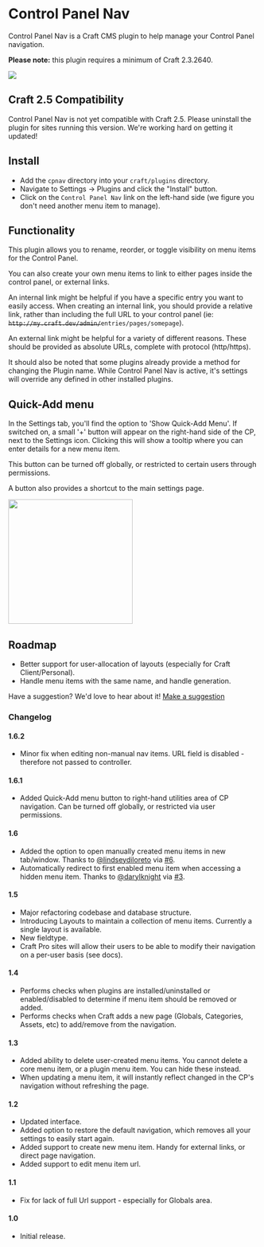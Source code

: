 # Control Panel Nav

Control Panel Nav is a Craft CMS plugin to help manage your Control Panel navigation.

**Please note:** this plugin requires a minimum of Craft 2.3.2640.

<img src="https://raw.githubusercontent.com/engram-design/CPNav/master/screenshots/main-new.png" />


## Craft 2.5 Compatibility

Control Panel Nav is not yet compatible with Craft 2.5. Please uninstall the plugin for sites running this version. We're working hard on getting it updated!


## Install

- Add the `cpnav` directory into your `craft/plugins` directory.
- Navigate to Settings -> Plugins and click the "Install" button.
- Click on the `Control Panel Nav` link on the left-hand side (we figure you don't need another menu item to manage).


## Functionality

This plugin allows you to rename, reorder, or toggle visibility on menu items for the Control Panel.

You can also create your own menu items to link to either pages inside the control panel, or external links. 

An internal link might be helpful if you have a specific entry you want to easily access. When creating an internal link, you should provide a relative link, rather than including the full URL to your control panel (ie: ~~`http://my.craft.dev/admin/`~~`entries/pages/somepage`).

An external link might be helpful for a variety of different reasons. These should be provided as absolute URLs, complete with protocol (http/https).

It should also be noted that some plugins already provide a method for changing the Plugin name. While Control Panel Nav is active, it's settings will override any defined in other installed plugins.


## Quick-Add menu

In the Settings tab, you'll find the option to 'Show Quick-Add Menu'. If switched on, a small '+' button will appear on the right-hand side of the CP, next to the Settings icon. Clicking this will show a tooltip where you can enter details for a new menu item.

This button can be turned off globally, or restricted to certain users through permissions.

A button also provides a shortcut to the main settings page.

<img src="https://raw.githubusercontent.com/engram-design/CPNav/master/screenshots/quick-add.png" width="250" />


## Roadmap

- Better support for user-allocation of layouts (especially for Craft Client/Personal).
- Handle menu items with the same name, and handle generation.

Have a suggestion? We'd love to hear about it! [Make a suggestion](https://github.com/engram-design/CPNav/issues)


### Changelog

#### 1.6.2

- Minor fix when editing non-manual nav items. URL field is disabled - therefore not passed to controller.

#### 1.6.1

- Added Quick-Add menu button to right-hand utilities area of CP navigation. Can be turned off globally, or restricted via user permissions.

#### 1.6

- Added the option to open manually created menu items in new tab/window. Thanks to [@lindseydiloreto](https://github.com/darylknight) via [#6](https://github.com/engram-design/CPNav/issues/6).
- Automatically redirect to first enabled menu item when accessing a hidden menu item. Thanks to [@darylknight](https://github.com/darylknight) via [#3](https://github.com/engram-design/CPNav/issues/3).

#### 1.5

- Major refactoring codebase and database structure.
- Introducing Layouts to maintain a collection of menu items. Currently a single layout is available.
- New fieldtype.
- Craft Pro sites will allow their users to be able to modify their navigation on a per-user basis (see docs).

#### 1.4

- Performs checks when plugins are installed/uninstalled or enabled/disabled to determine if menu item should be removed or added.
- Performs checks when Craft adds a new page (Globals, Categories, Assets, etc) to add/remove from the navigation.

#### 1.3

- Added ability to delete user-created menu items. You cannot delete a core menu item, or a plugin menu item. You can hide these instead.
- When updating a menu item, it will instantly reflect changed in the CP's navigation without refreshing the page.

#### 1.2

- Updated interface.
- Added option to restore the default navigation, which removes all your settings to easily start again.
- Added support to create new menu item. Handy for external links, or direct page navigation.
- Added support to edit menu item url.

#### 1.1

- Fix for lack of full Url support - especially for Globals area.

#### 1.0

- Initial release.
